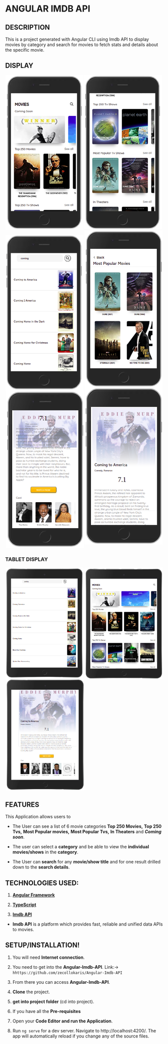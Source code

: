 # ANGULAR IMDB API

## DESCRIPTION

This is a project generated with Angular CLI using Imdb API to display movies by category and search for movies to fetch stats and details about the specific movie.

## DISPLAY

<p align="center">
<img align="left" width="250" src="Spec.md/Imdb1.png"/>
<img align="centre" width="250" src="Spec.md/Imdb2.png"/>
<img align="right" width="250" src="Spec.md/Imdb4.png" />
<p>

<p align="center">
<img align="left" width="250" src="Spec.md/Imdb6.png"/>
<img align="right" width="250" src="Spec.md/Imdb8.png"/>
<img align="centre" width="250" src="Spec.md/Imdb7.png"/>
<p>

### TABLET DISPLAY

<p align="center">
<img align="right" width="250" src="Spec.md/Imdb10.png"/>
<img align="left" width="250" src="Spec.md/Imdb5.png"/>
<img align="centre" width="250" src="Spec.md/Imdb9.png"/>
<p>

## FEATURES

This Application allows users to

- The User can see a list of 6 movie categories **Top 250 Movies,** **Top 250 Tvs,** **Most Popular movies,** **Most Popular Tvs,** **In Theaters** and **_Coming soon_**.

- The user can select a **category** and be able to view the **individual movies/shows** in the **category**.

- The User can **search** for any **movie/show title** and for one result drilled down to the **search details**.

## TECHNOLOGIES USED:

1. **[Angular Framework](https://angular.io/)**

2. **[TypeScript](https://www.typescriptlang.org/)**

3. **[Imdb API](https://imdb-api.com/api)**

- **Imdb API** is a platform which provides fast, reliable and unified data APIs to movies.

## **SETUP/INSTALLATION!**

1. You will need **Internet connection**.

2. You need to get into the **Angular-Imdb-API**. Link:-> `hhttps://github.com/zecollokaris/Angular-Imdb-API`

3. From there you can access **Angular-Imdb-API**.

4. **Clone** the project.

5. **get into project folder** (cd into project).

6. If you have all the **Pre-requisites**

7. Open your **Code Editor and run the Application**.

8. Run `ng serve` for a dev server. Navigate to http://localhost:4200/. The app will automatically reload if you change any of the source files.
